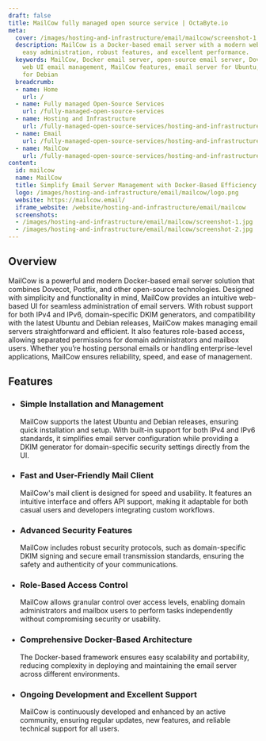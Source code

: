 ```yaml
---
draft: false
title: MailCow fully managed open source service | OctaByte.io
meta:
  cover: /images/hosting-and-infrastructure/email/mailcow/screenshot-1.jpg
  description: MailCow is a Docker-based email server with a modern web UI, offering
    easy administration, robust features, and excellent performance.
  keywords: MailCow, Docker email server, open-source email server, Dovecot, Postfix,
    web UI email management, MailCow features, email server for Ubuntu, email server
    for Debian
  breadcrumb:
  - name: Home
    url: /
  - name: Fully managed Open-Source Services
    url: /fully-managed-open-source-services
  - name: Hosting and Infrastructure
    url: /fully-managed-open-source-services/hosting-and-infrastructure
  - name: Email
    url: /fully-managed-open-source-services/hosting-and-infrastructure/email
  - name: MailCow
    url: /fully-managed-open-source-services/hosting-and-infrastructure/email/mailcow
content:
  id: mailcow
  name: MailCow
  title: Simplify Email Server Management with Docker-Based Efficiency
  logo: /images/hosting-and-infrastructure/email/mailcow/logo.png
  website: https://mailcow.email/
  iframe_website: /website/hosting-and-infrastructure/email/mailcow
  screenshots:
  - /images/hosting-and-infrastructure/email/mailcow/screenshot-1.jpg
  - /images/hosting-and-infrastructure/email/mailcow/screenshot-2.jpg
---
```


## Overview

MailCow is a powerful and modern Docker-based email server solution that combines Dovecot, Postfix, and other open-source technologies. Designed with simplicity and functionality in mind, MailCow provides an intuitive web-based UI for seamless administration of email servers. With robust support for both IPv4 and IPv6, domain-specific DKIM generators, and compatibility with the latest Ubuntu and Debian releases, MailCow makes managing email servers straightforward and efficient. It also features role-based access, allowing separated permissions for domain administrators and mailbox users. Whether you’re hosting personal emails or handling enterprise-level applications, MailCow ensures reliability, speed, and ease of management.

## Features

- ### Simple Installation and Management

  MailCow supports the latest Ubuntu and Debian releases, ensuring quick installation and setup. With built-in support for both IPv4 and IPv6 standards, it simplifies email server configuration while providing a DKIM generator for domain-specific security settings directly from the UI.

- ### Fast and User-Friendly Mail Client

  MailCow's mail client is designed for speed and usability. It features an intuitive interface and offers API support, making it adaptable for both casual users and developers integrating custom workflows.

- ### Advanced Security Features

  MailCow includes robust security protocols, such as domain-specific DKIM signing and secure email transmission standards, ensuring the safety and authenticity of your communications.

- ### Role-Based Access Control

  MailCow allows granular control over access levels, enabling domain administrators and mailbox users to perform tasks independently without compromising security or usability.

- ### Comprehensive Docker-Based Architecture

  The Docker-based framework ensures easy scalability and portability, reducing complexity in deploying and maintaining the email server across different environments.

- ### Ongoing Development and Excellent Support

  MailCow is continuously developed and enhanced by an active community, ensuring regular updates, new features, and reliable technical support for all users.
